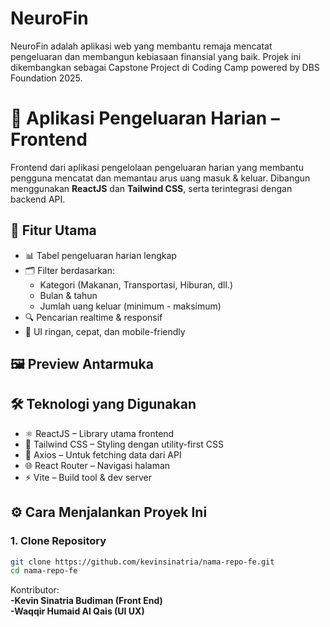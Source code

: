 <h1>NeuroFin</h1>

NeuroFin adalah aplikasi web yang membantu remaja mencatat pengeluaran dan membangun kebiasaan finansial yang baik. Projek ini dikembangkan sebagai Capstone Project di Coding Camp powered by DBS Foundation 2025.

# 💸 Aplikasi Pengeluaran Harian – Frontend

Frontend dari aplikasi pengelolaan pengeluaran harian yang membantu pengguna mencatat dan memantau arus uang masuk & keluar. Dibangun menggunakan **ReactJS** dan **Tailwind CSS**, serta terintegrasi dengan backend API.

## 🚀 Fitur Utama

- 📊 Tabel pengeluaran harian lengkap
- 🗂️ Filter berdasarkan:
  - Kategori (Makanan, Transportasi, Hiburan, dll.)
  - Bulan & tahun
  - Jumlah uang keluar (minimum - maksimum)
- 🔍 Pencarian realtime & responsif
- 🎯 UI ringan, cepat, dan mobile-friendly

## 🖼️ Preview Antarmuka

<!-- Tambahkan screenshot di sini (opsional) -->
<!-- ![Preview UI](./preview.png) -->

## 🛠️ Teknologi yang Digunakan

- ⚛️ ReactJS – Library utama frontend
- 🎨 Tailwind CSS – Styling dengan utility-first CSS
- 📡 Axios – Untuk fetching data dari API
- 🌐 React Router – Navigasi halaman
- ⚡ Vite – Build tool & dev server

## ⚙️ Cara Menjalankan Proyek Ini

### 1. Clone Repository

```bash
git clone https://github.com/kevinsinatria/nama-repo-fe.git
cd nama-repo-fe
```

Kontributor:
<br />
<b>-Kevin Sinatria Budiman (Front End)</b> 
<br/>
<b>-Waqqir Humaid Al Qais (UI UX)</b>

